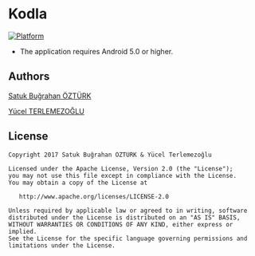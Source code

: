 # Kodla

[![Platform](https://img.shields.io/badge/platform-Android-green.svg)](http://developer.android.com/index.html)

* The application requires Android 5.0 or higher.

## Authors
[Satuk Buğrahan ÖZTÜRK](https://github.com/sbozturk)

[Yücel TERLEMEZOĞLU](https://github.com/YucelT94)

## License
```
Copyright 2017 Satuk Buğrahan ÖZTÜRK & Yücel Terlemezoğlu

Licensed under the Apache License, Version 2.0 (the "License");
you may not use this file except in compliance with the License.
You may obtain a copy of the License at

   http://www.apache.org/licenses/LICENSE-2.0

Unless required by applicable law or agreed to in writing, software
distributed under the License is distributed on an "AS IS" BASIS,
WITHOUT WARRANTIES OR CONDITIONS OF ANY KIND, either express or implied.
See the License for the specific language governing permissions and
limitations under the License.
```
